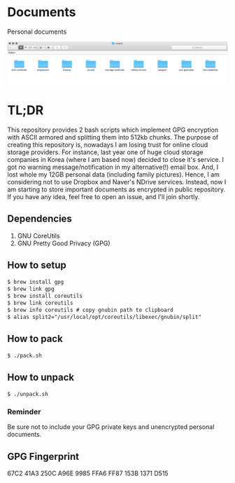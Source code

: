 # Documents
Personal documents

![alt text](https://raw.githubusercontent.com/muminoff/documents/master/screen.png "Personal documents")

# TL;DR
This repository provides 2 bash scripts which implement GPG encryption with ASCII armored and splitting them into 512kb chunks. The purpose of creating this repository is, nowadays I am losing trust for online cloud storage providers. For instance, last year one of huge cloud storage companies in Korea (where I am based now) decided to close it's service. I got no warning message/notification in my alternative(!) email box. And, I lost whole my 12GB personal data (including family pictures). Hence, I am considering not to use Dropbox and Naver's NDrive services. Instead, now I am starting to store important documents as encrypted in public repository. If you have any idea, feel free to open an issue, and I'll join shortly.


## Dependencies
1. GNU CoreUtils
2. GNU Pretty Good Privacy (GPG)

## How to setup
```
$ brew install gpg
$ brew link gpg
$ brew install coreutils
$ brew link coreutils
$ brew info coreutils # copy gnubin path to clipboard
$ alias split2="/usr/local/opt/coreutils/libexec/gnubin/split"
```

## How to pack
```
$ ./pack.sh
```

## How to unpack
```
$ ./unpack.sh
```

### Reminder
Be sure not to include your GPG private keys and unencrypted personal documents.

## GPG Fingerprint
67C2 41A3 250C A96E 9985  FFA6 FF87 153B 1371 D515
